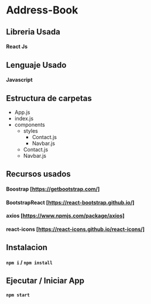 # Address-Book

## Libreria Usada
#### React Js
## Lenguaje Usado
#### Javascript

## Estructura de carpetas

* App.js
* index.js
 * components
   * styles
     * Contact.js
     * Navbar.js
   * Contact.js
   * Navbar.js


## Recursos usados
#### Boostrap [https://getbootstrap.com/]
#### BootstrapReact [https://react-bootstrap.github.io/]
#### axios [https://www.npmjs.com/package/axios]
#### react-icons [https://react-icons.github.io/react-icons/]



## Instalacion
#### `npm i` /  `npm install`

## Ejecutar / Iniciar App
#### `npm start`
